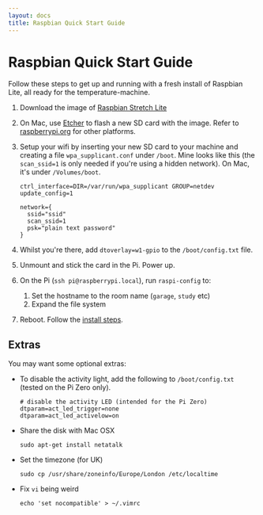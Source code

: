 ```yaml
---
layout: docs
title: Raspbian Quick Start Guide
---
```


# Raspbian Quick Start Guide

Follow these steps to get up and running with a fresh install of Raspbian Lite, all ready for the temperature-machine.

1. Download the image of [Raspbian Stretch Lite](https://www.raspberrypi.org/downloads/raspbian/)
1. On Mac, use [Etcher](https://etcher.io/) to flash a new SD card with the image. Refer to [raspberrypi.org](https://www.raspberrypi.org/documentation/installation/installing-images/) for other platforms.
1. Setup your wifi by inserting your new SD card to your machine and creating a file `wpa_supplicant.conf` under `/boot`. Mine looks like this (the `scan_ssid=1` is only needed if you're using a hidden network). On Mac, it's under `/Volumes/boot`.

    ```
    ctrl_interface=DIR=/var/run/wpa_supplicant GROUP=netdev
    update_config=1
    
    network={
      ssid="ssid"
      scan_ssid=1
      psk="plain text password"
    }
    ```
1. Whilst you're there, add `dtoverlay=w1-gpio` to the `/boot/config.txt` file.
1. Unmount and stick the card in the Pi. Power up. 
1. On the Pi (`ssh pi@raspberrypi.local`), run `raspi-config` to:
    1. Set the hostname to the room name (`garage`, `study` etc) 
    1. Expand the file system
1. Reboot. Follow the [install steps](installing.html).


## Extras

You may want some optional extras:
 
* To disable the activity light, add the following to `/boot/config.txt` (tested on the Pi Zero only).

    ```                                 
    # disable the activity LED (intended for the Pi Zero)
    dtparam=act_led_trigger=none
    dtparam=act_led_activelow=on 
    ```
* Share the disk with Mac OSX

    ```
    sudo apt-get install netatalk
    ```
* Set the timezone (for UK)

    ```
    sudo cp /usr/share/zoneinfo/Europe/London /etc/localtime
    ```
* Fix `vi` being weird

    ```
    echo 'set nocompatible' > ~/.vimrc
    ```
